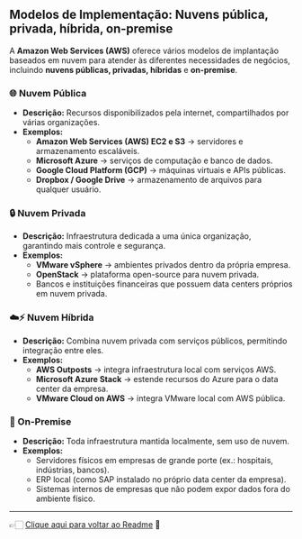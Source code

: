 ## Modelos de Implementação: Nuvens pública, privada, híbrida, on-premise

A **Amazon Web Services (AWS)** oferece vários modelos de implantação baseados em nuvem para atender às diferentes necessidades de negócios, incluindo 
**nuvens públicas, privadas, híbridas** e **on-premise**.  

### 🌐 Nuvem Pública
- **Descrição:** Recursos disponibilizados pela internet, compartilhados por várias organizações.
- **Exemplos:**
  - **Amazon Web Services (AWS) EC2 e S3** → servidores e armazenamento escaláveis.
  - **Microsoft Azure** → serviços de computação e banco de dados.
  - **Google Cloud Platform (GCP)** → máquinas virtuais e APIs públicas.
  - **Dropbox / Google Drive** → armazenamento de arquivos para qualquer usuário.

### 🔒 Nuvem Privada
- **Descrição:** Infraestrutura dedicada a uma única organização, garantindo mais controle e segurança.
- **Exemplos:**
  - **VMware vSphere** → ambientes privados dentro da própria empresa.
  - **OpenStack** → plataforma open-source para nuvem privada.
  - Bancos e instituições financeiras que possuem data centers próprios em nuvem privada.

### ☁️⚡ Nuvem Híbrida
- **Descrição:** Combina nuvem privada com serviços públicos, permitindo integração entre eles.
- **Exemplos:**
  - **AWS Outposts** → integra infraestrutura local com serviços AWS.
  - **Microsoft Azure Stack** → estende recursos do Azure para o data center da empresa.
  - **VMware Cloud on AWS** → integra VMware local com AWS pública.

### 🏢 On-Premise
- **Descrição:** Toda infraestrutura mantida localmente, sem uso de nuvem.
- **Exemplos:**
  - Servidores físicos em empresas de grande porte (ex.: hospitais, indústrias, bancos).
  - ERP local (como SAP instalado no próprio data center da empresa).
  - Sistemas internos de empresas que não podem expor dados fora do ambiente físico.
  
---

👉🏻 [Clique aqui para voltar ao Readme](https://github.com/DrikaDev/Estudando-AWS-Cloud-Practitioner/blob/main/README.md) 📒
